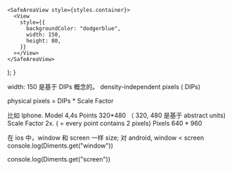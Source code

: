     <SafeAreaView style={styles.container}>
      <View
        style={{
          backgroundColor: "dodgerblue",
          width: 150,
          height: 80,
        }}
      ></View>
    </SafeAreaView>

);
}

width: 150 是基于 DIPs 概念的。
density-independent pixels ( DIPs)

physical pixels = DIPs \* Scale Factor

比如
Iphone. Model 4,4s
Points 320*480 （ 320, 480 是基于 abstract units)
Scale Factor 2x. ( = every point contains 2 pixels)
Pixels 640 * 960

在 ios 中，window 和 screen 一样 size; 对 android, window < screen
console.log(Diments.get("window"))

console.log(Diments.get("screen"))
